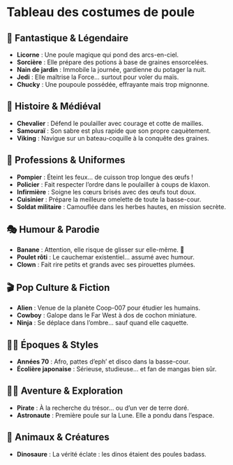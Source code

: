# Tableau des costumes de poule

## 🧙 Fantastique & Légendaire

- **Licorne** : Une poule magique qui pond des arcs-en-ciel.
- **Sorcière** : Elle prépare des potions à base de graines ensorcelées.
- **Nain de jardin** : Immobile la journée, gardienne du potager la nuit.
- **Jedi** : Elle maîtrise la Force… surtout pour voler du maïs.
- **Chucky** : Une poupoule possédée, effrayante mais trop mignonne.

## 🏰 Histoire & Médiéval

- **Chevalier** : Défend le poulailler avec courage et cotte de mailles.
- **Samouraï** : Son sabre est plus rapide que son propre caquètement.
- **Viking** : Navigue sur un bateau-coquille à la conquête des graines.

## 🚓 Professions & Uniformes

- **Pompier** : Éteint les feux… de cuisson trop longue des œufs !
- **Policier** : Fait respecter l’ordre dans le poulailler à coups de klaxon.
- **Infirmière** : Soigne les cœurs brisés avec des œufs tout doux.
- **Cuisinier** : Prépare la meilleure omelette de toute la basse-cour.
- **Soldat militaire** : Camouflée dans les herbes hautes, en mission secrète.

## 🎭 Humour & Parodie

- **Banane** : Attention, elle risque de glisser sur elle-même. 🍌
- **Poulet rôti** : Le cauchemar existentiel… assumé avec humour.
- **Clown** : Fait rire petits et grands avec ses pirouettes plumées.

## 🎬 Pop Culture & Fiction

- **Alien** : Venue de la planète Coop-007 pour étudier les humains.
- **Cowboy** : Galope dans le Far West à dos de cochon miniature.
- **Ninja** : Se déplace dans l’ombre… sauf quand elle caquette.

## 👩‍🎤 Époques & Styles

- **Années 70** : Afro, pattes d’eph’ et disco dans la basse-cour.
- **Écolière japonaise** : Sérieuse, studieuse… et fan de mangas bien sûr.

## 🧑‍🚀 Aventure & Exploration

- **Pirate** : À la recherche du trésor… ou d’un ver de terre doré.
- **Astronaute** : Première poule sur la Lune. Elle a pondu dans l’espace.

## 🦖 Animaux & Créatures

- **Dinosaure** : La vérité éclate : les dinos étaient des poules badass.
